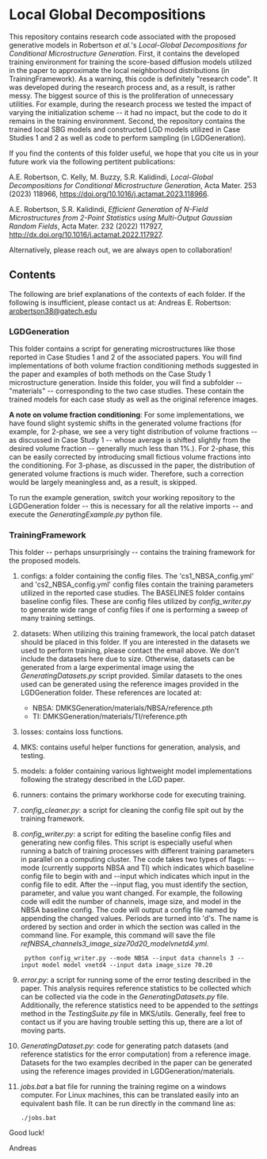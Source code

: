 # Local Global Decompositions
This repository contains research code associated with the proposed generative models in Robertson *et al.*'s *Local-Global Decompositions for Conditional Microstructure Generation*. First, it contains the developed training environment for training the score-based diffusion models utilized in the paper to approximate the local neighborhood distributions (in TrainingFramework). As a warning, this code is definitely "research code". It was developed during the research process and, as a result, is rather messy. The biggest source of this is the proliferation of unnecessary utilities. For example, during the research process we tested the impact of varying the initialization scheme -- it had no impact, but the code to do it remains in the training environment. Second, the repository contains the trained local SBG models and constructed LGD models utilized in Case Studies 1 and 2 as well as code to perform sampling (in LGDGeneration). 

If you find the contents of this folder useful, we hope that you cite us in your future work via the following pertitent publications:

A.E. Robertson, C. Kelly, M. Buzzy, S.R. Kalidindi, *Local-Global Decompositions for Conditional Microstructure Generation*, Acta Mater. 253 (2023) 118966, https://doi.org/10.1016/j.actamat.2023.118966.

A.E. Robertson, S.R. Kalidindi, *Efficient Generation of N-Field Microstructures from 2-Point Statistics using Multi-Output Gaussian Random Fields*, Acta Mater. 232 (2022) 117927, http://dx.doi.org/10.1016/j.actamat.2022.117927.

Alternatively, please reach out, we are always open to collaboration!

## Contents

The following are brief explanations of the contexts of each folder. 
If the following is insufficient, please contact us at:
Andreas E. Robertson: arobertson38@gatech.edu

### **LGDGeneration**

This folder contains a script for generating microstructures like those reported in Case Studies 1 and 2 of the associated papers. You will find implementations of both volume fraction conditioning methods suggested in the paper and examples of both methods on the Case Study 1 microstructure generation. Inside this folder, you will find a subfolder -- "materials" -- corresponding to the two case studies. These contain the trained models for each case study as well as the original reference images.

**A note on volume fraction conditioning**: For some implementations, we have found slight systemic shifts in the generated volume fractions (for example, for 2-phase, we see a very tight distribution of volume fractions -- as discussed in Case Study 1 -- whose average is shifted slightly from the desired volume fraction -- generally much less than 1%.). For 2-phase, this can be easily corrected by introducing small fictious volume fractions into the conditioning. For 3-phase, as discussed in the paper, the distribution of generated volume fractions is much wider. Therefore, such a correction would be largely meaningless and, as a result, is skipped.

To run the example generation, switch your working repository to the LGDGeneration folder -- this is necessary for all the relative imports -- and execute the *GeneratingExample.py* python file.

### **TrainingFramework**
This folder -- perhaps unsurprisingly -- contains the training framework for the proposed models. 

1. configs: a folder containing the config files. The 'cs1_NBSA_config.yml' and 'cs2_NBSA_config.yml' config files contain the training parameters utilized in the reported case studies. The BASELINES folder contains baseline config files. These are config files utilized by *config_writer.py* to generate wide range of config files if one is performing a sweep of many training settings. 
2. datasets: When utilizing this training framework, the local patch dataset should be placed in this folder. If you are interested in the datasets we used to perform training, please contact the email above. We don't include the datasets here due to size. Otherwise, datasets can be generated from a large experimental image using the *GeneratingDatasets.py* script provided. Similar datasets to the ones used can be generated using the reference images provided in the LGDGeneration folder. These references are located at:
      - NBSA: DMKSGeneration/materials/NBSA/reference.pth
      - TI: DMKSGeneration/materials/TI/reference.pth 
3. losses: contains loss functions.
4. MKS: contains useful helper functions for generation, analysis, and testing.
5. models: a folder containing various lightweight model implementations following the strategy described in the LGD paper.
6. runners: contains the primary workhorse code for executing training.
7. *config_cleaner.py*: a script for cleaning the config file spit out by the training framework. 
8. *config_writer.py*: a script for editing the baseline config files and generating new config files. This script is especially useful when running a batch of training processes with different training parameters in parallel on a computing cluster. The code takes two types of flags: --mode (currently supports NBSA and TI) which indicates which baseline config file to begin with and --input which indicates which input in the config file to edit. After the --input flag, you must identify the section, parameter, and value you want changed. For example, the following code will edit the number of channels, image size, and model in the NBSA baseline config. The code will output a config file named by appending the changed values. Periods are turned into 'd's. The name is ordered by section and order in which the section was called in the command line. For example, this command will save the file *refNBSA_channels3_image_size70d20_modelvnetd4.yml*.

        python config_writer.py --mode NBSA --input data channels 3 --input model model vnetd4 --input data image_size 70.20  
 
9. *error.py*: a script for running some of the error testing described in the paper. This analysis requires reference statistics to be collected which can be collected via the code in the *GeneratingDatasets.py* file. Additionally, the reference statistics need to be appended to the *settings* method in the *TestingSuite.py* file in MKS/utils. Generally, feel free to contact us if you are having trouble setting this up, there are a lot of moving parts.
10. *GeneratingDataset.py*: code for generating patch datasets (and reference statistics for the error computation) from a reference image. Datasets for the two examples decribed in the paper can be generated using the reference images provided in LGDGeneration/materials. 
11. *jobs.bat* a bat file for running the training regime on a windows computer. For Linux machines, this can be translated easily into an equivalent bash file. It can be run directly in the command line as:

        ./jobs.bat


Good luck!

Andreas
